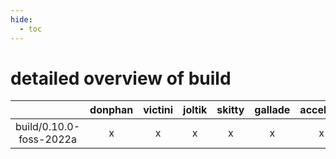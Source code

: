 ```yaml
---
hide:
  - toc
---
```


detailed overview of build
==========================

| |donphan|victini|joltik|skitty|gallade|accelgor|swalot|doduo|
| :---: | :---: | :---: | :---: | :---: | :---: | :---: | :---: | :---: |
|build/0.10.0-foss-2022a|x|x|x|x|x|x|x|x|
